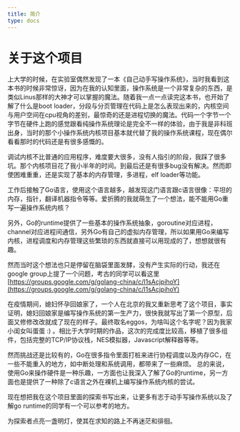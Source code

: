 ```yaml
---
title: 简介
type: docs
---
```


# 关于这个项目

上大学的时候，在实验室偶然发现了一本《自己动手写操作系统》，当时我看到这本书的时候非常惊讶，因为在我的认知里面，操作系统是一个非常复杂的东西，是类似Linus那样的大神才可以掌握的魔法。随着我一点一点读完这本书，也开始了解了什么是boot loader，分段与分页管理在代码上是怎么表现出来的，内核空间与用户空间在cpu视角的差别，最惊奇的还是进程切换的魔法。代码一个字节一个字节在硬件上跑的感觉跟看纯操作系统理论是完全不一样的体验，由于我是非科班出身，当时的那个小操作系统内核项目基本就代替了我的操作系统课程，现在偶尔看看那时的代码还是有很多感慨的。

调试内核不比普通的应用程序，难度要大很多，没有人指引的阶段，我踩了很多坑。那个内核项目花了我小半年的时间。到最后还是有很多bug没有解决。然而即使困难重重，还是实现了基本的内存管理，多进程，elf loader等功能。

工作后接触了Go语言，使用这个语言越多，越发现这门语言跟c语言很像：平坦的内存，指针，翻译机器指令等等。爱折腾的我就萌生了一个想法，能不能用Go重写一遍操作系统内核？

另外，Go的runtime提供了一些基本的操作系统抽象，goroutine对应进程，channel对应进程间通信，另外Go有自己的虚拟内存管理，所以如果用Go来编写内核，进程调度和内存管理这些繁琐的东西就直接可以用现成的了，想想就很有趣。

然而当时这个想法也只是停留在脑袋里面发酵，没有产生实际的行动，我还在google group上提了一个问题，考古的同学可以看这里 [https://groups.google.com/g/golang-china/c/I1sAcjpihoY](https://groups.google.com/g/golang-china/c/I1sAcjpihoY)

在疫情期间，媳妇怀孕回娘家了，一个人在北京的我又重新思考了这个项目，事实证明，媳妇回娘家是编写操作系统的第一生产力，很快我就写出了第一个原型，后面又修修改改就成了现在的样子。最终取名eggos，为啥叫这个名字呢？因为我家小闺女叫蛋蛋 :) 。相比于大学时期的作品，这次的完成度比较高，移植了很多组件，包括完整的TCP/IP协议栈，NES模拟器，Javascript解释器等等。

然而挑战还是比较有的，Go在很多指令里面打桩来进行协程调度以及内存GC，在一些不能重入的地方，如中断处理和系统调用，都带来了一些麻烦。
总的来说，使用Go来操作硬件是一种乐趣，一方面也让我深入了解了Go的runtime，另一方面也是提供了一种除了c语言之外在裸机上编写操作系统内核的尝试。

现在想把我在这个项目里面的探索书写出来，让更多有志于动手写操作系统以及了解go runtime的同学有一个可以参考的地方。

为探索者点亮一盏明灯，使其在求知的路上不再迷茫和徘徊。

